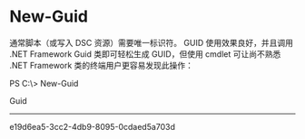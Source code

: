 # New-Guid
通常脚本（或写入 DSC 资源）需要唯一标识符。 GUID 使用效果良好，并且调用 .NET Framework Guid 类即可轻松生成 GUID，但使用 cmdlet 可让尚不熟悉 .NET Framework 类的终端用户更容易发现此操作：

PS C:\\&gt; New-Guid

Guid

----

e19d6ea5-3cc2-4db9-8095-0cdaed5a703d


<!--HONumber=Aug16_HO3-->


